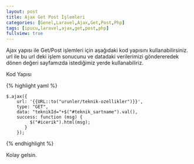 ```yaml
---
layout: post
title: Ajax Get Post İşlemleri
categories: [Genel,Laravel,Ajax,Get,Post,Php]
tags: [ipucu,laravel,ajax,get,post,php]
fullview: true
---
```


Ajax yapısı ile Get/Post işlemleri için aşağıdaki kod yapısını kullanabilirsiniz.
url ile bu url deki işlem sonucunu ve datadaki verilerimizi göndereredek dönen değeri sayfamızda istediğimiz
yerde kullanabiliriz.

Kod Yapısı

{% highlight yaml %}

    $.ajax({
        url: '{{URL::to("urunler/teknik-ozellikler")}}',
        type: "GET",
        data: "teknikId="+$("#teknik_sartname").val(),
        success: function (msg) {	
             $("#icerik").html(msg);		
           }
        });

{% endhighlight %}



Kolay gelsin.

